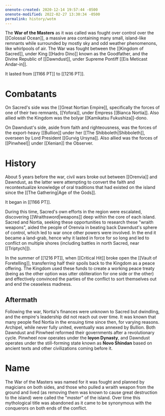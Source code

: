 ```yaml
---
onenote-created: 2020-12-14 19:57:44 -0500
onenote-modified: 2022-02-27 13:30:34 -0500
permalink: history/wotm
---
```


The **War of the Masters** as it was called was fought over control over the [[Colossal Ocean]], a massive area containing many small, island-like remnants while surrounded by mostly sky and odd weather phenomenons, like whirlpools of air. The War was fought between the [[Kingdom of Sacred]], under King [[Hadro Dino]] known as the Goodfather, and the Divine Republic of [[Dawndust]], under Supreme Pontiff [[Eis Meticast Andar-in]].

It lasted from [[1166 PT]] to [[1216 PT]].

# Combatants
On Sacred's side was the [[Great Nortian Empire]], specifically the forces of one of their two remnants, [[Yofora]], under Empress [[Bianca Nortia]]. Also allied with the Kingdom was the bolyar [[Kamikatsu Fukushiza]]-dono.

On Dawndust's side, aside from faith and righteousness, was the forces of the export-heavy [[Bullion]] under her [[The Shibboleth|Shibboleth]], overseen by Lord President [[Gurvig Ursyna]]. Also allied was the forces of [[Pinwheel]] under [[Xenian]] the Observer.
# History

About 5 years before the war, civil wars broke out between [[Orenvia]] and Dawndust, as the latter were attempting to convert the faith and recontextualize knowledge of oral traditions that had existed on the island since the [[The Gathering|Age of the Gods]]. 

It began in [[1166 PT]].

During this time, Sacred's own efforts in the region were escalated, discovering [[Wraithsword|weapons]] deep within the core of each island. Sacred and Nortia, seeking these opportunities to research these "wraith weapons", aided the people of Orenvia in beating back Dawndust's sphere of control, which led to war once other powers were involved. In the end it became a land-grab, hence why it lasted in force for so long and led to conflict on multiple shores (including battles in north Sacred, near [[Triptych]]).

In the summer of [[1216 PT]], when [[Critical Hit]] broke open the [[Vault of Foretelling]], transferring half their spoils back to the Kingdom as a peace offering. The Kingdom used these funds to create a working peace treaty (being as the other option was utter obliteration for one side or the other) and effectively convinced the parties of the conflict to sort themselves out and end the ceaseless madness.

## Aftermath
Following the war, Nortia's finances were unknown to Sacred but dwindling, and the empire's leadership did not reach out over time. It was known that many people fled Nortia in the ensuing time since then, for varying reasons. Archipel, while never fully united, eventually was annexed by Bullion. Both Dawndust and Pinwheel reformed their governments after a revolutionary cycle. Pinwheel now operates under the **Ioyon Dynasty**, and Dawndust operates under the still-forming state known as **Novo Shindan** based on ancient texts and other civilizations coming before it.

# Name

The War of the Masters was named for it was fought and planned by magicians on both sides, and those who pulled a wraith weapon from the ground and lived (as removing them was known to cause great destruction to the island) were called the "*master*" of the island. Over time this mythological title was abandoned as it came to be synonymous with the conquerors on both ends of the conflict.



